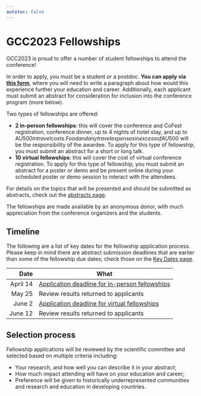 ```yaml
---
autotoc: false
---
```


<slot name="/events/gcc2023/header" />

# GCC2023 Fellowships

GCC2023 is proud to offer a number of student fellowships to attend the
conference!

In order to apply, you must be a student or a postdoc. **You can apply via [this
form](https://docs.google.com/forms/d/e/1FAIpQLSdaA3EGI3LwEpWZfThSCA87DHKag7hSg1bhm-UUQfswkDWszQ/viewform)**, where you will need to write a paragraph about how would this experience
further your education and career. Additionally, each applicant must submit an
abstract for consideration for inclusion into the conference program (more below).

Two types of fellowships are offered:
- **2 in-person fellowships**: this will cover the conference and CoFest
  registration, conference dinner, up to 4 nights of hotel stay, and up to
  AU$500 in travel costs. Food and any travel expenses in excess of AU$500 will
  be the responsibility of the awardee. To apply for this type of fellowship,
  you must submit an abstract for a short or long talk.
- **10 virtual fellowships**: this will cover the cost of virtual conference
  registration. To apply for this type of fellowship, you must submit an
  abstract for a poster or demo and be present online during your scheduled
  poster or demo session to interact with the attendees.

For details on the topics that will be presented and should be submitted as
abstracts, check out the [abstracts page](/events/gcc2023/abstracts/).

The fellowships are made available by an anonymous donor, with much appreciation
from the conference organizers and the students.

## Timeline

The following are a list of key dates for the fellowship application process.
Please keep in mind there are abstract submission deadlines that are earlier
than some of the fellowship due dates; check those on the [Key Dates
page](/events/gcc2023/key-dates/).

| Date   | What |
| -----: | ---  |
| April 14 | [Application deadline for in-person fellowships](https://docs.google.com/forms/d/e/1FAIpQLSdaA3EGI3LwEpWZfThSCA87DHKag7hSg1bhm-UUQfswkDWszQ/viewform) |
| May 25    | Review results returned to applicants |
| June 2   | [Application deadline for virtual fellowships](https://docs.google.com/forms/d/e/1FAIpQLSdaA3EGI3LwEpWZfThSCA87DHKag7hSg1bhm-UUQfswkDWszQ/viewform) |
| June 12  | Review results returned to applicants |

## Selection process

Fellowship applications will be reviewed by the scientific committee and
selected based on multiple criteria including:
- Your research, and how well you can describe it in your abstract;
- How much impact attending will have on your education and career;
- Preference will be given to historically underrepresented communities and
  research and education in developing countries.

